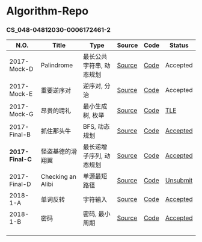 # Algorithm-Repo

### CS_048-04812030-0006172461-2

| N.O.             | Title             | Type                     | Source                                                       | Code                                                         | Status                                                 |
| ---------------- | ----------------- | ------------------------ | ------------------------------------------------------------ | ------------------------------------------------------------ | ------------------------------------------------------ |
| 2017-Mock-D      | Palindrome        | 最长公共字符串, 动态规划 | [Source](https://github.com/Tenant/Algorithm-Repo/blob/master/CS_048-04812030-0006172461-2/2017-Mock-D.md) | [Code](https://github.com/Tenant/Algorithm-Repo/blob/master/CS_048-04812030-0006172461-2/2017-Mock-D.cpp) | Accepted                                               |
| 2017-Mock-E      | 重要逆序对        | 逆序对, 分治             | [Source](https://github.com/Tenant/Algorithm-Repo/blob/master/CS_048-04812030-0006172461-2/2017-Mock-E.md) | [Code](https://github.com/Tenant/Algorithm-Repo/blob/master/CS_048-04812030-0006172461-2/2017-Mock-E%20accepted) | Accepted                                               |
| 2017-Mock-G      | 昂贵的聘礼        | 最小生成树, 枚举         | [Source](https://github.com/Tenant/Algorithm-Repo/blob/master/CS_048-04812030-0006172461-2/2017-Mock-G.md) | [Code](https://github.com/Tenant/Algorithm-Repo/blob/master/CS_048-04812030-0006172461-2/2017-Mock-G.cpp) | [TLE](http://algorithm.openjudge.cn/2017mock/G/)       |
| 2017-Final-B     | 抓住那头牛        | BFS, 动态规划            | [Source](https://github.com/Tenant/Algorithm-Repo/blob/master/CS_048-04812030-0006172461-2/2017-Final-B.md) | [Code](https://github.com/Tenant/Algorithm-Repo/blob/master/CS_048-04812030-0006172461-2/2017-Final-B.cpp) | [Accepted](http://algorithm.openjudge.cn/final2017/B/) |
| **2017-Final-C** | 怪盗基德的滑翔翼  | 最长递增子序列, 动态规划 | [Source](https://github.com/Tenant/Algorithm-Repo/blob/master/CS_048-04812030-0006172461-2/2017-Final-C.md) | [Code](https://github.com/Tenant/Algorithm-Repo/blob/master/CS_048-04812030-0006172461-2/2017-Final-C.cpp) | [Accepted](http://algorithm.openjudge.cn/final2017/C/) |
| 2017-Final-D     | Checking an Alibi | 单源最短路径             | [Source](https://github.com/Tenant/Algorithm-Repo/blob/master/CS_048-04812030-0006172461-2/2017-Final-D.md) | [Code](https://github.com/Tenant/Algorithm-Repo/blob/master/CS_048-04812030-0006172461-2/2017-Final-D.cpp) | [Unsubmit](http://algorithm.openjudge.cn/final2017/D/) |
| 2018-1-A         | 单词反转          | 字符输入                 | [Source](https://github.com/Tenant/Algorithm-Repo/blob/master/CS_048-04812030-0006172461-2/2018-1-A.md) | [Code](https://github.com/Tenant/Algorithm-Repo/blob/master/CS_048-04812030-0006172461-2/2018-1-A.cpp) | [Accepted](http://algorithm.openjudge.cn/201801/A/)    |
| 2018-1-B         | 密码              | 密码, 最小周期           | [Source](https://github.com/Tenant/Algorithm-Repo/blob/master/CS_048-04812030-0006172461-2/2018-1-B.md) | [Code](https://github.com/Tenant/Algorithm-Repo/blob/master/CS_048-04812030-0006172461-2/2018-1-B.cpp) | [Accepted](http://algorithm.openjudge.cn/201801/B/)    |
|                  |                   |                          |                                                              |                                                              |                                                        |
|                  |                   |                          |                                                              |                                                              |                                                        |
|                  |                   |                          |                                                              |                                                              |                                                        |

